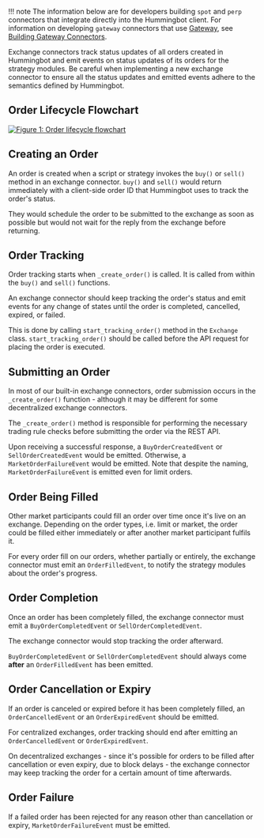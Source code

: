 !!! note
    The information below are for developers building `spot` and `perp` connectors that integrate directly into the Hummingbot client. For information on developing `gateway` connectors that use [Gateway](/gateway), see [Building Gateway Connectors](/gateway/adding-dex-connectors).

Exchange connectors track status updates of all orders created in Hummingbot and emit events on status updates of its orders for the strategy modules. Be careful when implementing a new exchange connector to ensure all the status updates and emitted events adhere to the semantics defined by Hummingbot.

## Order Lifecycle Flowchart

[![Figure 1: Order lifecycle flowchart](/assets/img/connector-order-lifecycle.svg)](/assets/img/connector-order-lifecycle.svg)

## Creating an Order

An order is created when a script or strategy invokes the `buy()` or `sell()` method in an exchange connector.
`buy()` and `sell()` would return immediately with a client-side order ID that Hummingbot uses to track the order's status.

They would schedule the order to be submitted to the exchange as soon as possible but would not wait for the reply from the exchange before returning.

## Order Tracking

Order tracking starts when `_create_order()` is called. It is called from within the `buy()` and `sell()` functions.

An exchange connector should keep tracking the order's status and emit events for any change of states until the order is completed, cancelled, expired, or failed.

This is done by calling `start_tracking_order()` method in the `Exchange` class. `start_tracking_order()` should be called before the API request for placing the order is executed.

## Submitting an Order

In most of our built-in exchange connectors, order submission occurs in the `_create_order()` function - although it may be different for some decentralized exchange connectors.

The `_create_order()` method is responsible for performing the necessary trading rule checks before submitting the order via the REST API.

Upon receiving a successful response, a `BuyOrderCreatedEvent` or `SellOrderCreatedEvent` would be emitted. Otherwise, a `MarketOrderFailureEvent` would be emitted. Note that despite the naming, `MarketOrderFailureEvent` is emitted even for limit orders.

## Order Being Filled

Other market participants could fill an order over time once it's live on an exchange.
Depending on the order types, i.e. limit or market, the order could be filled either immediately or after another market participant fulfils it.

For every order fill on our orders, whether partially or entirely, the exchange connector must emit an `OrderFilledEvent`, to notify the strategy modules about the order's progress.

## Order Completion

Once an order has been completely filled, the exchange connector must emit a `BuyOrderCompletedEvent` or `SellOrderCompletedEvent`.

The exchange connector would stop tracking the order afterward.

`BuyOrderCompletedEvent` or `SellOrderCompletedEvent` should always come **after** an `OrderFilledEvent` has been emitted.

## Order Cancellation or Expiry

If an order is canceled or expired before it has been completely filled, an `OrderCancelledEvent` or an `OrderExpiredEvent` should be emitted.

For centralized exchanges, order tracking should end after emitting an `OrderCancelledEvent` or `OrderExpiredEvent`.

On decentralized exchanges - since it's possible for orders to be filled after cancellation or even expiry, due to block delays - the exchange connector may keep tracking the order for a certain amount of time afterwards.

## Order Failure

If a failed order has been rejected for any reason other than cancellation or expiry, `MarketOrderFailureEvent` must be emitted.
